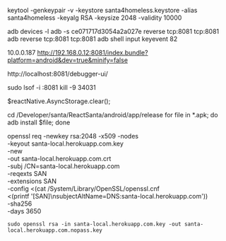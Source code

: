 keytool -genkeypair -v -keystore santa4homeless.keystore -alias santa4homeless -keyalg RSA -keysize 2048 -validity 10000


adb devices -l
adb -s ce071717d3054a2a027e reverse tcp:8081 tcp:8081
adb reverse tcp:8081 tcp:8081
adb shell input keyevent 82

10.0.0.187
http://192.168.0.12:8081/index.bundle?platform=android&dev=true&minify=false

http://localhost:8081/debugger-ui/

sudo lsof -i :8081
kill -9 34031

$reactNative.AsyncStorage.clear();

cd /Developer/santa/ReactSanta/android/app/release
for file in *.apk; do adb install $file; done


openssl req -newkey rsa:2048 -x509 -nodes \
    -keyout santa-local.herokuapp.com.key \
    -new \
    -out santa-local.herokuapp.com.crt \
    -subj /CN=santa-local.herokuapp.com \
    -reqexts SAN \
    -extensions SAN \
    -config <(cat /System/Library/OpenSSL/openssl.cnf \
        <(printf '[SAN]\nsubjectAltName=DNS:santa-local.herokuapp.com')) \
    -sha256 \
    -days 3650

    sudo openssl rsa -in santa-local.herokuapp.com.key -out santa-local.herokuapp.com.nopass.key
